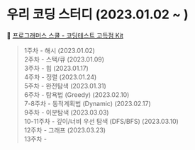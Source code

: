 # 우리 코딩 스터디 (2023.01.02 ~ )

🔗 [프로그래머스 스쿨 - 코딩테스트 고득점 Kit](https://school.programmers.co.kr/learn/challenges?tab=algorithm_practice_kit, "프로그래머스 스쿨")  
> 1주차 - 해시 (2023.01.02)  
> 2주차 - 스택/큐 (2023.01.09)  
> 3주차 - 힙 (2023.01.17)  
> 4주차 -  정렬 (2023.01.24)  
> 5주차 - 완전탐색 (2023.01.31)  
> 6주차 - 탐욕법 (Greedy) (2023.02.10)  
> 7-8주차 - 동적계획법 (Dynamic) (2023.02.17)  
> 9주차 - 이분탐색 (2023.03.03)  
> 10-11주차 - 깊이/너비 우선 탐색 (DFS/BFS) (2023.03.10)  
> 12주차 - 그래프 (2023.03.23)  
> 13주차 -

